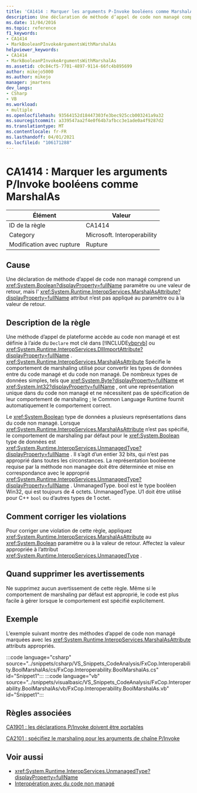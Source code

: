 ```yaml
---
title: 'CA1414 : Marquer les arguments P-Invoke booléens comme MarshalAs'
description: Une déclaration de méthode d’appel de code non managé comprend un paramètre System. Boolean ou une valeur de retour, mais l’attribut System. Runtime. InteropServices. MarshalAsAttribute n’est pas appliqué au paramètre ou à la valeur de retour.
ms.date: 11/04/2016
ms.topic: reference
f1_keywords:
- CA1414
- MarkBooleanPInvokeArgumentsWithMarshalAs
helpviewer_keywords:
- CA1414
- MarkBooleanPInvokeArgumentsWithMarshalAs
ms.assetid: c0c84cf5-7701-4897-9114-66fc4b895699
author: mikejo5000
ms.author: mikejo
manager: jmartens
dev_langs:
- CSharp
- VB
ms.workload:
- multiple
ms.openlocfilehash: 93564152d18447303fe3bec925ccb003241a9a32
ms.sourcegitcommit: a339547aa2f4e0f64b7afbcc3e1ade0a4f9287d2
ms.translationtype: MT
ms.contentlocale: fr-FR
ms.lasthandoff: 04/01/2021
ms.locfileid: "106171288"
---
```

# <a name="ca1414-mark-boolean-pinvoke-arguments-with-marshalas"></a>CA1414 : Marquer les arguments P/Invoke booléens comme MarshalAs

|Élément|Valeur|
|-|-|
|ID de la règle|CA1414|
|Category|Microsoft. Interoperability|
|Modification avec rupture|Rupture|

## <a name="cause"></a>Cause
Une déclaration de méthode d’appel de code non managé comprend un <xref:System.Boolean?displayProperty=fullName> paramètre ou une valeur de retour, mais l' <xref:System.Runtime.InteropServices.MarshalAsAttribute?displayProperty=fullName> attribut n’est pas appliqué au paramètre ou à la valeur de retour.

## <a name="rule-description"></a>Description de la règle
Une méthode d’appel de plateforme accède au code non managé et est définie à l’aide du `Declare` mot clé dans [!INCLUDE[vbprvb](../code-quality/includes/vbprvb_md.md)] ou <xref:System.Runtime.InteropServices.DllImportAttribute?displayProperty=fullName> . <xref:System.Runtime.InteropServices.MarshalAsAttribute> Spécifie le comportement de marshaling utilisé pour convertir les types de données entre du code managé et du code non managé. De nombreux types de données simples, tels que <xref:System.Byte?displayProperty=fullName> et <xref:System.Int32?displayProperty=fullName> , ont une représentation unique dans du code non managé et ne nécessitent pas de spécification de leur comportement de marshaling ; le Common Language Runtime fournit automatiquement le comportement correct.

Le <xref:System.Boolean> type de données a plusieurs représentations dans du code non managé. Lorsque <xref:System.Runtime.InteropServices.MarshalAsAttribute> n’est pas spécifié, le comportement de marshaling par défaut pour le <xref:System.Boolean> type de données est <xref:System.Runtime.InteropServices.UnmanagedType?displayProperty=fullName> . Il s’agit d’un entier 32 bits, qui n’est pas approprié dans toutes les circonstances. La représentation booléenne requise par la méthode non managée doit être déterminée et mise en correspondance avec le approprié <xref:System.Runtime.InteropServices.UnmanagedType?displayProperty=fullName> . UnmanagedType. bool est le type booléen Win32, qui est toujours de 4 octets. UnmanagedType. U1 doit être utilisé pour C++ `bool` ou d’autres types de 1 octet.

## <a name="how-to-fix-violations"></a>Comment corriger les violations
Pour corriger une violation de cette règle, appliquez <xref:System.Runtime.InteropServices.MarshalAsAttribute> au <xref:System.Boolean> paramètre ou à la valeur de retour. Affectez la valeur appropriée à l’attribut <xref:System.Runtime.InteropServices.UnmanagedType> .

## <a name="when-to-suppress-warnings"></a>Quand supprimer les avertissements
Ne supprimez aucun avertissement de cette règle. Même si le comportement de marshaling par défaut est approprié, le code est plus facile à gérer lorsque le comportement est spécifié explicitement.

## <a name="example"></a>Exemple

L’exemple suivant montre des méthodes d’appel de code non managé marquées avec les <xref:System.Runtime.InteropServices.MarshalAsAttribute> attributs appropriés.

:::code language="csharp" source="../snippets/csharp/VS_Snippets_CodeAnalysis/FxCop.Interoperability.BoolMarshalAs/cs/FxCop.Interoperability.BoolMarshalAs.cs" id="Snippet1":::
:::code language="vb" source="../snippets/visualbasic/VS_Snippets_CodeAnalysis/FxCop.Interoperability.BoolMarshalAs/vb/FxCop.Interoperability.BoolMarshalAs.vb" id="Snippet1":::

## <a name="related-rules"></a>Règles associées
[CA1901 : les déclarations P/Invoke doivent être portables](../code-quality/ca1901.md)

[CA2101 : spécifiez le marshaling pour les arguments de chaîne P/Invoke](/dotnet/fundamentals/code-analysis/quality-rules/ca2101)

## <a name="see-also"></a>Voir aussi

- <xref:System.Runtime.InteropServices.UnmanagedType?displayProperty=fullName>
- [Interopération avec du code non managé](/dotnet/framework/interop/index)
